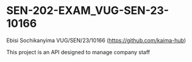 # SEN-202-EXAM_VUG-SEN-23-10166
Ebisi Sochikanyima VUG/SEN/23/10166 (https://github.com/kaima-hub)

This project is an API designed to manage company staff
